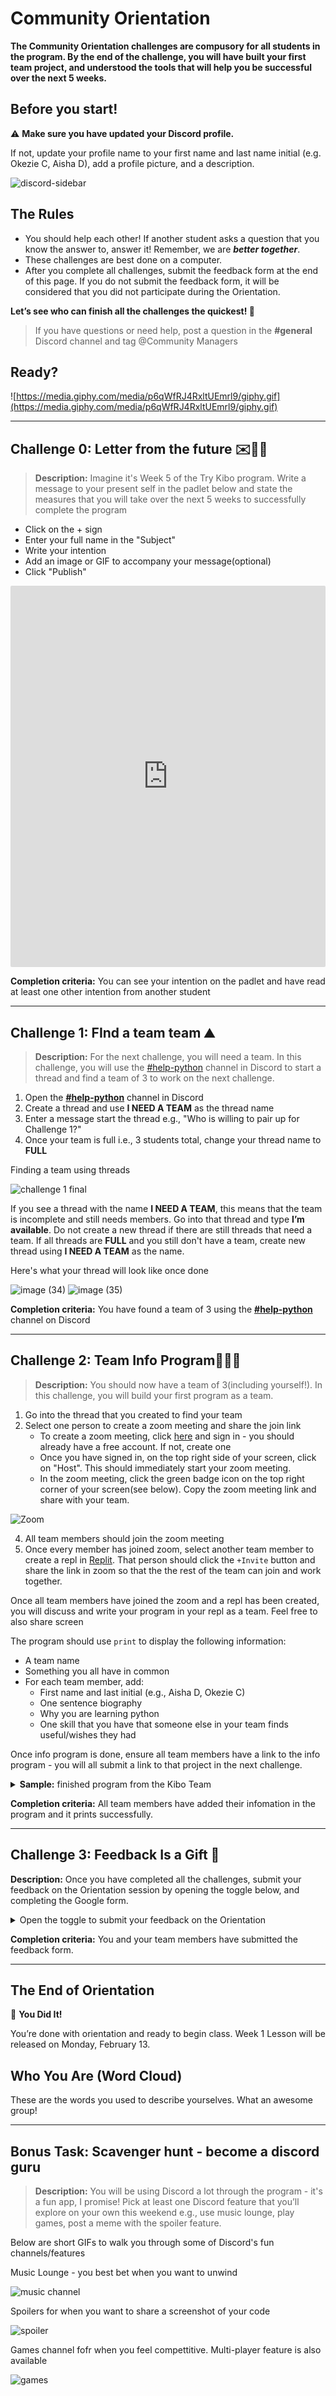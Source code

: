 # Community Orientation

**The Community Orientation challenges are compusory for all students in the program. By the end of the challenge, you will have built your first team project, and understood the tools that will help you be successful over the next 5 weeks.**

## Before you start!

<aside>

⚠️ **Make sure you have updated your Discord profile.**

If not, update your profile name to your first name and last name initial (e.g. Okezie C, Aisha D), add a profile picture, and a description.

![discord-sidebar](https://user-images.githubusercontent.com/3818920/177379432-e2997c28-f0e8-4687-9d9b-4f4cdca0aa72.png)

</aside>

## The Rules

- You should help each other! If another student asks a question that you know the answer to, answer it! Remember, we are **_better together_**.
- These challenges are best done on a computer.
- After you complete all challenges, submit the feedback form at the end of this page. If you do not submit the feedback form, it will be considered that you did not participate during the Orientation.

**Let’s see who can finish all the challenges the quickest! 🏁**

> If you have questions or need help, post a question in the **#general** Discord channel and tag @Community Managers

## Ready?

![https://media.giphy.com/media/p6qWfRJ4RxltUEmrl9/giphy.gif](https://media.giphy.com/media/p6qWfRJ4RxltUEmrl9/giphy.gif)

---

## Challenge 0: Letter from the future ✉️✍🏾


> **Description:** Imagine it's Week 5 of the Try Kibo program. Write a message to your present self in the padlet below and state the measures that you will take over the next 5 weeks  to successfully complete the program

>
- Click on the + sign
- Enter your full name in the "Subject"
- Write your intention
- Add an image or GIF to accompany your message(optional)
- Click "Publish"

<div style="border:1px solid rgba(0,0,0,0.1);border-radius:2px;box-sizing:border-box;overflow:hidden;position:relative;width:100%;background:#F4F4F4"><iframe src="https://padlet.com/embed/6hgur4kb7795zx3a" frameborder="0" allow="camera;microphone;geolocation" style="width:100%;height:608px;display:block;padding:0;margin:0"></iframe></div>

**Completion criteria:** You can see your intention on the padlet and have read at least one other intention from another student

---

## Challenge 1: FInd a team team ⛰️

> **Description:** For the next challenge, you will need a team. In this challenge, you will use the [#help-python](https://discord.com/channels/866676763450933258/928692856426729493) channel in Discord to start a thread and find a team of 3 to work on the next challenge.


1. Open the **[#help-python](https://discord.com/channels/866676763450933258/928692856426729493)** channel in Discord
2. Create a thread and use **I NEED A TEAM** as the thread name
3. Enter a message start the thread e.g., "Who is willing to pair up for Challenge 1?"
4. Once your team is full i.e., 3 students total, change your thread name to **FULL**

<aside>
     Finding a team using threads
</aside>

![challenge 1 final](https://user-images.githubusercontent.com/88333571/217385395-0f867a0b-774d-40f8-874f-a7abea4dca18.gif)


If you see a thread with the name **I NEED A TEAM**, this means that the team is incomplete and still needs members. Go into that thread and type **I’m available**. Do not create a new thread if there are still threads that need a team. If all threads are **FULL** and you still don't have a team, create new thread using **I NEED A TEAM** as the name.

Here's what your thread will look like once done

![image (34)](https://user-images.githubusercontent.com/88333571/217384539-7069dc89-734a-4c8a-81eb-6ed8bd23b0a4.png) ![image (35)](https://user-images.githubusercontent.com/88333571/217384447-9c85874b-4f71-4c3d-a73d-ed9b4fd496bd.png) 


**Completion criteria:** You have found a team of 3 using the **[#help-python](https://discord.com/channels/866676763450933258/928692856426729493)** channel on Discord

---

## Challenge 2: Team Info Program👩🏾‍💻

> **Description:** You should now have a team of 3(including yourself!). In this challenge, you will build your first program as a team.

1. Go into the thread that you created to find your team
2. Select one person to create a zoom meeting and share the join link
     - To create a zoom meeting, click [here](https://zoom.us/signin#/login) and sign in - you should already have a free account. If not, create one
     - Once you have signed in, on the top right side of your screen, click on "Host". This should immediately start your zoom meeting.
     - In the zoom meeting, click the green badge icon on the top right corner of your screen(see below). Copy the zoom meeting link and share with your team.

![Zoom](https://user-images.githubusercontent.com/88333571/217377755-856ecbc3-c915-476d-b157-116803ed86f5.gif)

4. All team members should join the zoom meeting
5. Once every member has joined zoom, select another team member to create a repl in [Replit](https://replit.com/). That person should click the `+Invite` button and share the link in zoom so that the the rest of the team can join and work together.

Once all team members have joined the zoom and a repl has been created, you will discuss and write your program in your repl as a team. Feel free to also share screen

The program should use `print` to display the following information:

- A team name
- Something you all have in common
- For each team member, add:
  - First name and last initial (e.g., Aisha D, Okezie C)
  - One sentence biography
  - Why you are learning python
  - One skill that you have that someone else in your team finds useful/wishes they had

Once info program is done, ensure all team members have a link to the info program - you will all submit a link to that project in the next challenge.

<details>
<summary><strong>Sample:</strong> finished program from the Kibo Team</summary>

  [https://replit.com/@kibocurriculum/Kibo-Orientation-Team-Info-Example#main.py](https://replit.com/@kibocurriculum/Kibo-Orientation-Team-Info-Example#main.py)

</details>

**Completion criteria:** All team members have added their infomation in the program and it prints successfully. 

---


## Challenge 3: Feedback Is a Gift 🎁

**Description:** Once you have completed all the challenges, submit your feedback on the Orientation session by opening the toggle below, and completing the Google form.

<details>
  <summary>Open the toggle to submit your feedback on the Orientation</summary>
    <div style="width:100%;height:500px;"><iframe src="https://docs.google.com/forms/d/e/1FAIpQLSf62wTSH93vntqrOzuj9W5G9yVyp-N9yZstaKdmH4yNsmvF6g/viewform?embedded=true" frameborder="0" sandbox="allow-scripts allow-popups allow-top-navigation-by-user-activation allow-forms allow-same-origin" allowfullscreen="" style="width: 100%; height: 100%; border-radius: 1px; pointer-events: auto; background-color: white;"></iframe></div>
</details>



**Completion criteria:** You and your team members have submitted the feedback form.

---

## The End of Orientation

<aside>

🥳 **You Did It!**

</aside>

You’re done with orientation and ready to begin class. Week 1 Lesson will be released on Monday, February 13.

## Who You Are (Word Cloud)

These are the words you used to describe yourselves. What an awesome group!



---

## Bonus Task: Scavenger hunt - become a discord guru

> **Description:** You will be using Discord a lot through the program - it's a fun app, I promise! Pick at least one Discord feature that you’ll explore on your own this weekend e.g., use music lounge, play games, post a meme with the spoiler feature.

Below are short GIFs to walk you through some of Discord's fun channels/features

<aside>
     Music Lounge - you best bet when you want to unwind 
</aside>

![music channel](https://user-images.githubusercontent.com/88333571/217375724-288f6fd7-d13e-4cc6-a972-bd304f930e14.gif)


<aside>
     Spoilers for when you want to share a screenshot of your code 
</aside>

![spoiler](https://user-images.githubusercontent.com/88333571/217379698-38de1449-d61a-4b02-9286-16ab3dc8dab5.gif)



<aside>
     Games channel fofr when you feel compettitive. Multi-player feature is also available   
</aside>

![games](https://user-images.githubusercontent.com/88333571/217383364-8db29ae9-223d-466f-bf58-e4929b5bc940.gif)

